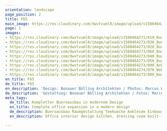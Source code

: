```yaml
---
orientation: landscape
page_position: 2
title: F65
main_image: https://res.cloudinary.com/dwvtvuml8/image/upload/v1580464274/070_Wohnzimmer-Buero-Office-Innenausbau-Design_zswamf.jpg
page: 1
images:
- https://res.cloudinary.com/dwvtvuml8/image/upload/v1580464271/010_Buero-Office-Raumgestaltung-Bueroausbau_xgyani.jpg
- https://res.cloudinary.com/dwvtvuml8/image/upload/v1580464273/030_Buero-Office-Schreibtisch-Massivholztisch_mhyhbh.jpg
- https://res.cloudinary.com/dwvtvuml8/image/upload/v1580464273/020_Buero-Office-Teekueche-Kueche_njqxsu.jpg
- https://res.cloudinary.com/dwvtvuml8/image/upload/v1580464273/060_Badezimmer-Waschtisch-Badmoebel_nuu1kk.jpg
- https://res.cloudinary.com/dwvtvuml8/image/upload/v1580464273/040_Buero-Office-Griff-Schattenfuge_ueokzn.jpg
- https://res.cloudinary.com/dwvtvuml8/image/upload/v1580464273/050_Buero-Office-Interiordesign-Bueroausbau_blpbe4.jpg
- https://res.cloudinary.com/dwvtvuml8/image/upload/v1580464273/090_Ankleide-Garderobe-Einbauschrank-Empfangsbereich_zqvtfq.jpg
- https://res.cloudinary.com/dwvtvuml8/image/upload/v1580464274/070_Wohnzimmer-Buero-Office-Innenausbau-Design_zswamf.jpg
- https://res.cloudinary.com/dwvtvuml8/image/upload/v1580464273/080_Buero-Office-Bueroausbau-Treppe_xtv2cp.jpg
en_title: F65
de_title: F65
en_description: 'Design: Bonauer Bölling Architekten / Photos: Marcus Wend'
de_description: 'Gestaltung: Bonauer Bölling Architekten / Fotos: Marcus Wend'
meta_tags:
  de_title: Kompletter Bueroausbau in modernem Design
  en_title: Complete office expansion in a modern design
  de_description: Bueroausbau Raumgestaltung Teekueche Ankleide Einbauschrank
  en_description: Office interior design kitchen, dressing room built-in wardrobe

---
```

